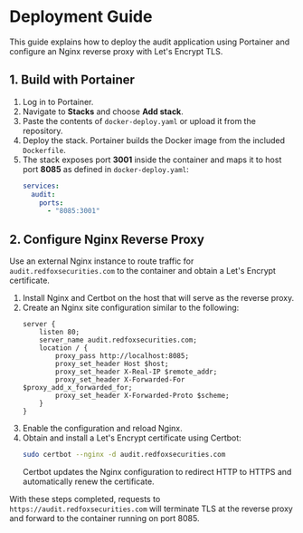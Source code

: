 # Deployment Guide

This guide explains how to deploy the audit application using Portainer and configure an Nginx reverse proxy with Let's Encrypt TLS.

## 1. Build with Portainer

1. Log in to Portainer.
2. Navigate to **Stacks** and choose **Add stack**.
3. Paste the contents of `docker-deploy.yaml` or upload it from the repository.
4. Deploy the stack. Portainer builds the Docker image from the included `Dockerfile`.
5. The stack exposes port **3001** inside the container and maps it to host port **8085** as defined in `docker-deploy.yaml`:
   ```yaml
   services:
     audit:
       ports:
         - "8085:3001"
   ```

## 2. Configure Nginx Reverse Proxy

Use an external Nginx instance to route traffic for `audit.redfoxsecurities.com` to the container and obtain a Let's Encrypt certificate.

1. Install Nginx and Certbot on the host that will serve as the reverse proxy.
2. Create an Nginx site configuration similar to the following:
   ```nginx
   server {
       listen 80;
       server_name audit.redfoxsecurities.com;
       location / {
           proxy_pass http://localhost:8085;
           proxy_set_header Host $host;
           proxy_set_header X-Real-IP $remote_addr;
           proxy_set_header X-Forwarded-For $proxy_add_x_forwarded_for;
           proxy_set_header X-Forwarded-Proto $scheme;
       }
   }
   ```
3. Enable the configuration and reload Nginx.
4. Obtain and install a Let's Encrypt certificate using Certbot:
   ```bash
   sudo certbot --nginx -d audit.redfoxsecurities.com
   ```
   Certbot updates the Nginx configuration to redirect HTTP to HTTPS and automatically renew the certificate.

With these steps completed, requests to `https://audit.redfoxsecurities.com` will terminate TLS at the reverse proxy and forward to the container running on port 8085.

